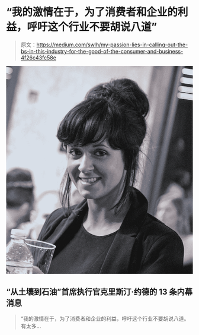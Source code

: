 # “我的激情在于，为了消费者和企业的利益，呼吁这个行业不要胡说八道”

> 原文：<https://medium.com/swlh/my-passion-lies-in-calling-out-the-bs-in-this-industry-for-the-good-of-the-consumer-and-business-4f26c43fc58e>

![](img/642cc7858f395073503282617ecc16f2.png)

## “从土壤到石油”首席执行官克里斯汀·约德的 13 条内幕消息

> “我的激情在于，为了消费者和企业的利益，呼吁这个行业不要胡说八道。有太多…